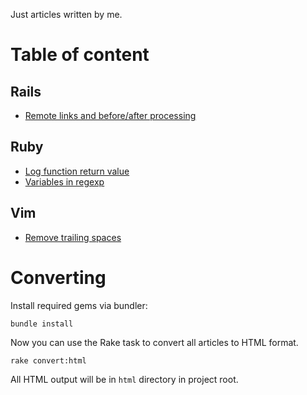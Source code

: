 Just articles written by me.

# Table of content

## Rails

* [Remote links and before/after processing](https://github.com/shir/articles/blob/master/markdown/rails/remote-before-events.md)

## Ruby

* [Log function return value](https://github.com/shir/articles/blob/master/markdown/ruby/log-return-value.md)
* [Variables in regexp](https://github.com/shir/articles/blob/master/markdown/ruby/variables-in-regexp.md)

## Vim

* [Remove trailing spaces](https://github.com/shir/articles/blob/master/markdown/vim/remove-trailling-spaces.md)

# Converting

Install required gems via bundler:

    bundle install

Now you can use the Rake task to convert all articles to HTML format.

    rake convert:html

All HTML output will be in `html` directory in project root.
